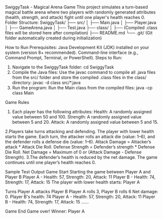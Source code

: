 SwiggyTask - Magical Arena Game
This project simulates a turn-based magical battle arena where two players with randomly generated attributes (health, strength, and attack) fight until one player's health reaches 0.
Folder Structure:
SwiggyTask/
├── src/
│   ├── Main.java
│   ├── Player.java
│   ├── GameArena.java
│   ├── Test.java
├── class/
│   ├── (Compiled .class files will be stored here after compilation)
├── README.md
└── .git/  (Git folder automatically created during initialization)


How to Run
Prerequisites:
Java Development Kit (JDK) installed on your system (version 8+ recommended).
Command-line interface (e.g., Command Prompt, Terminal, or PowerShell).
Steps to Run:
1. Navigate to the SwiggyTask folder:
    cd SwiggyTask
2. Compile the Java files: Use the javac command to compile all .java files from the src/ folder and store the compiled .class files in the class/ directory:
    javac -d class src/*.java
3. Run the program: Run the Main class from the compiled files:
    java -cp class Main


Game Rules
1. Each player has the following attributes:
    Health: A randomly assigned value between 50 and 100.
    Strength: A randomly assigned value between 5 and 20.
    Attack: A randomly assigned value between 5 and 15.

2.Players take turns attacking and defending.
    The player with lower health starts the game.
    Each turn, the attacker rolls an attack die (value: 1–6), and the defender rolls a defense die (value: 1–6).
    Attack Damage = Attacker’s attack * Attack Die Roll.
    Defense Strength = Defender’s strength * Defense Die Roll.
    Net Damage = Maximum of 0 or (Attack Damage - Defense Strength).
3.The defender’s health is reduced by the net damage. The game continues until one player’s health reaches 0.


Sample Test Output
Game Start
Starting the game between Player A and Player B
Player A - Health: 57, Strength: 20, Attack: 11
Player B - Health: 74, Strength: 17, Attack: 15
The player with lower health starts: Player A

Turns
Player A attacks Player B
Player A rolls 3, Player B rolls 6
Net damage: 0. Player B's health: 74
Player A - Health: 57, Strength: 20, Attack: 11
Player B - Health: 74, Strength: 17, Attack: 15
......

Game End
Game over! Winner: Player A

